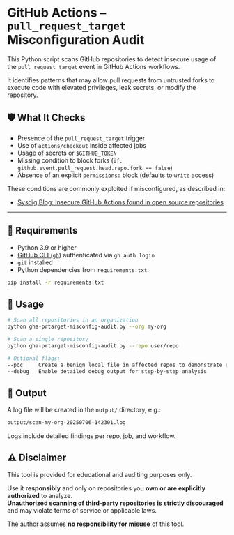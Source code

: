 # GitHub Actions – `pull_request_target` Misconfiguration Audit

This Python script scans GitHub repositories to detect insecure usage of the `pull_request_target` event in GitHub Actions workflows.  

It identifies patterns that may allow pull requests from untrusted forks to execute code with elevated privileges, leak secrets, or modify the repository.


## 🛡️ What It Checks

- Presence of the `pull_request_target` trigger
- Use of `actions/checkout` inside affected jobs
- Usage of secrets or `$GITHUB_TOKEN`
- Missing condition to block forks (`if: github.event.pull_request.head.repo.fork == false`)
- Absence of an explicit `permissions:` block (defaults to `write` access)

These conditions are commonly exploited if misconfigured, as described in:  

- [Sysdig Blog: Insecure GitHub Actions found in open source repositories](https://sysdig.com/blog/insecure-github-actions-found-in-mitre-splunk-and-other-open-source-repositories/)

---

## 🔧 Requirements

- Python 3.9 or higher
- [GitHub CLI (`gh`)](https://cli.github.com/) authenticated via `gh auth login`
- `git` installed
- Python dependencies from `requirements.txt`:

```bash
pip install -r requirements.txt
```

## 🚀 Usage

```bash
# Scan all repositories in an organization
python gha-prtarget-misconfig-audit.py --org my-org

# Scan a single repository
python gha-prtarget-misconfig-audit.py --repo user/repo

# Optional flags:
--poc     Create a benign local file in affected repos to demonstrate exploitability
--debug   Enable detailed debug output for step-by-step analysis
```

## 📂 Output

A log file will be created in the `output/` directory, e.g.:


```bash
output/scan-my-org-20250706-142301.log
```

Logs include detailed findings per repo, job, and workflow.

## ⚠️ Disclaimer

This tool is provided for educational and auditing purposes only.

Use it **responsibly** and only on repositories you **own or are explicitly authorized** to analyze.  
**Unauthorized scanning of third-party repositories is strictly discouraged** and may violate terms of service or applicable laws.

The author assumes **no responsibility for misuse** of this tool.